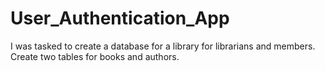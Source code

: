 # User_Authentication_App
 I was tasked to create a database for a library for librarians and members. Create two tables for books and authors.
